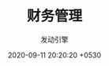 ---
layout: page
title: "财务管理"
subtitle: "发动引擎"
date:   2020-09-11 20:20:20 +0530
categories: ["专业知识"]
---